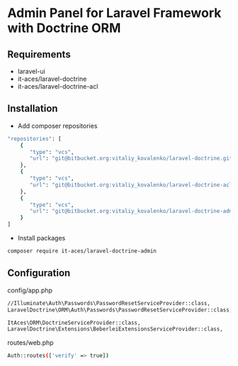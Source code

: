 # Admin Panel for Laravel Framework with Doctrine ORM

## Requirements

* laravel-ui
* it-aces/laravel-doctrine
* it-aces/laravel-doctrine-acl

## Installation

* Add composer repositories

```BASH
"repositories": [
	{
       "type": "vcs",
       "url": "git@bitbucket.org:vitaliy_kovalenko/laravel-doctrine.git"
    },
    {
       "type": "vcs",
       "url": "git@bitbucket.org:vitaliy_kovalenko/laravel-doctrine-acl.git"
    },
    {
       "type": "vcs",
       "url": "git@bitbucket.org:vitaliy_kovalenko/laravel-doctrine-admin.git"
    }
]
```

* Install packages

```BASH
composer require it-aces/laravel-doctrine-admin
```

## Configuration

config/app.php

```BASH
//Illuminate\Auth\Passwords\PasswordResetServiceProvider::class,
LaravelDoctrine\ORM\Auth\Passwords\PasswordResetServiceProvider::class,
```

```BASH
ItAces\ORM\DoctrineServiceProvider::class,
LaravelDoctrine\Extensions\BeberleiExtensionsServiceProvider::class,
```
routes/web.php

```BASH
Auth::routes(['verify' => true])
```


